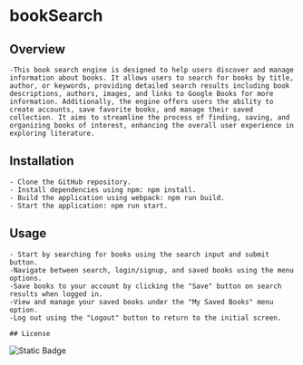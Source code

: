 # bookSearch

## Overview

    -This book search engine is designed to help users discover and manage information about books. It allows users to search for books by title, author, or keywords, providing detailed search results including book descriptions, authors, images, and links to Google Books for more information. Additionally, the engine offers users the ability to create accounts, save favorite books, and manage their saved collection. It aims to streamline the process of finding, saving, and organizing books of interest, enhancing the overall user experience in exploring literature.

## Installation
    - Clone the GitHub repository. 
    - Install dependencies using npm: npm install. 
    - Build the application using webpack: npm run build.
    - Start the application: npm run start.

## Usage  
    - Start by searching for books using the search input and submit button.
    -Navigate between search, login/signup, and saved books using the menu options.
    -Save books to your account by clicking the "Save" button on search results when logged in.
    -View and manage your saved books under the "My Saved Books" menu option.
    -Log out using the "Logout" button to return to the initial screen.

    ## License
![Static Badge](https://img.shields.io/badge/license-MIT-pink)
